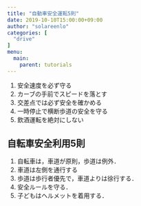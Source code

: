 ```yaml
---
title: "自動車安全運転5則"
date: 2019-10-10T15:00:00+09:00
author: "solareenlo"
categories: [
  "drive"
]
menu:
  main:
    parent: tutorials
---
```


1. 安全速度を必ず守る
2. カーブの手前でスピードを落とす
3. 交差点では必ず安全を確かめる
4. 一時停止で横断歩道の安全を守る
5. 飲酒運転を絶対にしない

## 自転車安全利用5則

1. 自転車は，車道が原則，歩道は例外．
2. 車道は左側を通行する
3. 歩道は歩行者優先で，車道よりは徐行する．
4. 安全ルールを守る．
5. 子どもはヘルメットを着用する．
